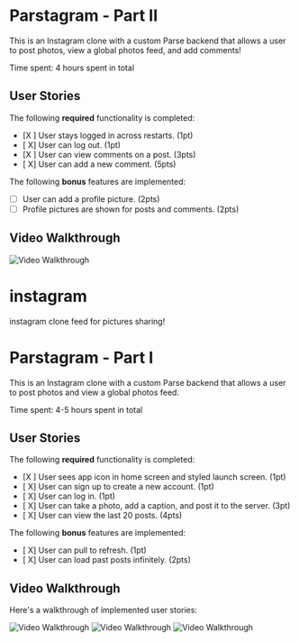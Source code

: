 # Parstagram - Part II

This is an Instagram clone with a custom Parse backend that allows a user to post photos, view a global photos feed, and add comments!

Time spent: 4 hours spent in total

## User Stories

The following **required** functionality is completed:

- [X ] User stays logged in across restarts. (1pt)
- [ X] User can log out. (1pt)
- [X ] User can view comments on a post. (3pts)
- [ X] User can add a new comment. (5pts)

The following **bonus** features are implemented:

- [ ] User can add a profile picture. (2pts)
- [ ] Profile pictures are shown for posts and comments. (2pts)

## Video Walkthrough

<img src='http://i.imgur.com/link/to/your/gif/file.gif' title='Video Walkthrough' width='' alt='Video Walkthrough' />

# instagram
instagram clone feed for pictures sharing!
# Parstagram - Part I

This is an Instagram clone with a custom Parse backend that allows a user to post photos and view a global photos feed.

Time spent: 4-5 hours spent in total

## User Stories

The following **required** functionality is completed:

- [X ] User sees app icon in home screen and styled launch screen. (1pt)
- [ X] User can sign up to create a new account. (1pt)
- [ X] User can log in. (1pt)
- [ X] User can take a photo, add a caption, and post it to the server. (3pt)
- [ X] User can view the last 20 posts. (4pts)

The following **bonus** features are implemented:

- [ X] User can pull to refresh. (1pt)
- [ X] User can load past posts infinitely. (2pts)

## Video Walkthrough

Here's a walkthrough of implemented user stories:

<img src='https://user-images.githubusercontent.com/88634981/157228142-f0a7707e-8be1-4293-ac3c-886611d2bb25.mp4' title='Creating an account by signing up, scrolling through feed' width='' alt='Video Walkthrough' />

<img src='https://user-images.githubusercontent.com/88634981/157228353-10d6c996-a443-43ff-a2e0-2e3dd66e9f20.mp4' title='Logging back in, creating a new post and scrolling' width='' alt='Video Walkthrough' />

<img src='https://user-images.githubusercontent.com/88634981/157228512-3d9fc9b8-115a-4620-ad44-ecde88617acf.mp4' title='Reviewing Parse database' width='' alt='Video Walkthrough' />




